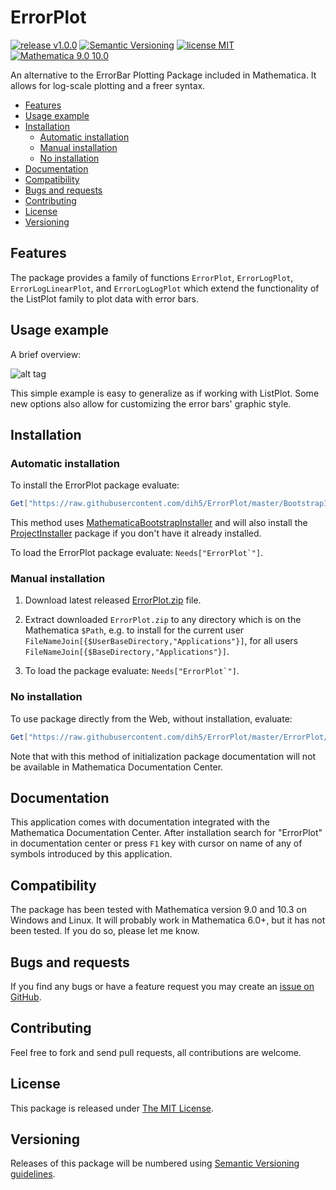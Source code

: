 # ErrorPlot

[![release v1.0.0](http://img.shields.io/badge/release-v1.0.0-brightgreen.svg)](https://github.com/dih5/ErrorPlot/releases/latest)
[![Semantic Versioning](https://img.shields.io/badge/SemVer-2.0.0-brightgreen.svg)](http://semver.org/spec/v2.0.0.html)
[![license MIT](https://img.shields.io/badge/license-MIT%20Licencse-blue.svg)](https://github.com/dih5/ErrorPlot/blob/master/LICENSE.txt)
[![Mathematica 9.0 10.0](https://img.shields.io/badge/Mathematica-9.0_10.0-brightgreen.svg)](#compatibility)


An alternative to the ErrorBar Plotting Package included in Mathematica.
It allows for log-scale plotting and a freer syntax.

* [Features](#features)
* [Usage example](#usage-example)
* [Installation](#installation)
    * [Automatic installation](#automatic-installation)
    * [Manual installation](#manual-installation)
    * [No installation](#no-installation)
* [Documentation](#documentation)
* [Compatibility](#compatibility)
* [Bugs and requests](#bugs-and-requests)
* [Contributing](#contributing)
* [License](#license)
* [Versioning](#versioning)

## Features
The package provides a family of functions `ErrorPlot`, `ErrorLogPlot`, `ErrorLogLinearPlot`, and `ErrorLogLogPlot` which extend the functionality of the ListPlot family to plot data with error bars.
## Usage example

A brief overview:

![alt tag](https://raw.github.com/dih5/ErrorPlot/master/demo.png)

This simple example is easy to generalize as if working with ListPlot. Some new options also allow for customizing the error bars' graphic style.

## Installation


### Automatic installation

To install the ErrorPlot package evaluate:
```Mathematica
Get["https://raw.githubusercontent.com/dih5/ErrorPlot/master/BootstrapInstall.m"]
```

This method uses [MathematicaBootstrapInstaller](https://github.com/jkuczm/MathematicaBootstrapInstaller) and will also install the
[ProjectInstaller](https://github.com/lshifr/ProjectInstaller) package if you don't have it already installed.

To load the ErrorPlot package evaluate: ``Needs["ErrorPlot`"]``.


### Manual installation

1. Download latest released
   [ErrorPlot.zip](https://github.com/dih5/ErrorPlot/releases/download/v1.0.0/ErrorPlot.zip)
   file.

2. Extract downloaded `ErrorPlot.zip` to any directory which is on the Mathematica `$Path`,
   e.g. to install for the current user `FileNameJoin[{$UserBaseDirectory,"Applications"}]`,
   for all users `FileNameJoin[{$BaseDirectory,"Applications"}]`.

3. To load the package evaluate: ``Needs["ErrorPlot`"]``.


### No installation

To use package directly from the Web, without installation, evaluate:
```Mathematica
Get["https://raw.githubusercontent.com/dih5/ErrorPlot/master/ErrorPlot/ErrorPlot.m"]
```

Note that with this method of initialization
package documentation will not be available in Mathematica Documentation Center.


## Documentation

This application comes with documentation integrated with the Mathematica Documentation Center.
After installation search for "ErrorPlot" in documentation center
or press `F1` key with cursor on name of any of symbols introduced by this application.




## Compatibility

The package has been tested with Mathematica version 9.0 and 10.3 on Windows and Linux.
It will probably work in Mathematica 6.0+, but it has not been tested. If you do so, please let me know.



## Bugs and requests

If you find any bugs or have a feature request you may create an
[issue on GitHub](https://github.com/dih5/ErrorPlot/issues).



## Contributing

Feel free to fork and send pull requests, all contributions are welcome.



## License

This package is released under
[The MIT License](https://github.com/dih5/ErrorPlot/master/LICENSE).



## Versioning

Releases of this package will be numbered using
[Semantic Versioning guidelines](http://semver.org/).